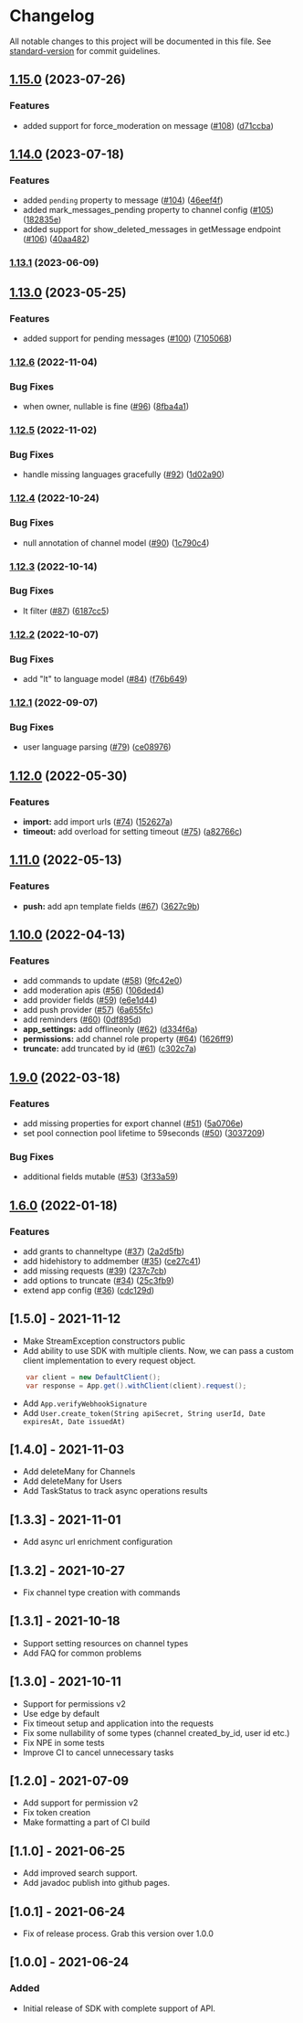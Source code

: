 # Changelog

All notable changes to this project will be documented in this file. See [standard-version](https://github.com/conventional-changelog/standard-version) for commit guidelines.

## [1.15.0](https://github.com/GetStream/stream-chat-java/compare/1.14.0...1.15.0) (2023-07-26)


### Features

* added support for force_moderation on message ([#108](https://github.com/GetStream/stream-chat-java/issues/108)) ([d71ccba](https://github.com/GetStream/stream-chat-java/commit/d71ccba984111604dcb96c68671c6394c525a4db))

## [1.14.0](https://github.com/GetStream/stream-chat-java/compare/1.13.1...1.14.0) (2023-07-18)


### Features

* added `pending` property to message ([#104](https://github.com/GetStream/stream-chat-java/issues/104)) ([46eef4f](https://github.com/GetStream/stream-chat-java/commit/46eef4f3debfe7807bb7fd1effa2f5c1c968f8f5))
* added mark_messages_pending property to channel config ([#105](https://github.com/GetStream/stream-chat-java/issues/105)) ([182835e](https://github.com/GetStream/stream-chat-java/commit/182835ed1a852135755f1bbc8764aa2c1ed3b581))
* added support for show_deleted_messages in getMessage endpoint ([#106](https://github.com/GetStream/stream-chat-java/issues/106)) ([40aa482](https://github.com/GetStream/stream-chat-java/commit/40aa482adde4e61f56855328b69f9e6cb5e20bcc))

### [1.13.1](https://github.com/GetStream/stream-chat-java/compare/1.13.0...1.13.1) (2023-06-09)

## [1.13.0](https://github.com/GetStream/stream-chat-java/compare/1.12.6...1.13.0) (2023-05-25)


### Features

* added support for pending messages ([#100](https://github.com/GetStream/stream-chat-java/issues/100)) ([7105068](https://github.com/GetStream/stream-chat-java/commit/7105068d7060fb9a32b87ee184e5faca1c4b895e))

### [1.12.6](https://github.com/GetStream/stream-chat-java/compare/1.12.5...1.12.6) (2022-11-04)


### Bug Fixes

* when owner, nullable is fine ([#96](https://github.com/GetStream/stream-chat-java/issues/96)) ([8fba4a1](https://github.com/GetStream/stream-chat-java/commit/8fba4a14a74970eb37bb971a66fab31ecf046144))

### [1.12.5](https://github.com/GetStream/stream-chat-java/compare/1.12.4...1.12.5) (2022-11-02)


### Bug Fixes

* handle missing languages gracefully ([#92](https://github.com/GetStream/stream-chat-java/issues/92)) ([1d02a90](https://github.com/GetStream/stream-chat-java/commit/1d02a90ed8c72c9f56654f8e43243436b5342f84))

### [1.12.4](https://github.com/GetStream/stream-chat-java/compare/1.12.3...1.12.4) (2022-10-24)


### Bug Fixes

* null annotation of channel model ([#90](https://github.com/GetStream/stream-chat-java/issues/90)) ([1c790c4](https://github.com/GetStream/stream-chat-java/commit/1c790c4faa05f7e28a379cb7a9d3eb73eea2f4c4))

### [1.12.3](https://github.com/GetStream/stream-chat-java/compare/1.12.2...1.12.3) (2022-10-14)


### Bug Fixes

* lt filter ([#87](https://github.com/GetStream/stream-chat-java/issues/87)) ([6187cc5](https://github.com/GetStream/stream-chat-java/commit/6187cc5c8d212bd5976b46bdea3896039fa06483))

### [1.12.2](https://github.com/GetStream/stream-chat-java/compare/1.12.1...1.12.2) (2022-10-07)


### Bug Fixes

* add "lt" to language model ([#84](https://github.com/GetStream/stream-chat-java/issues/84)) ([f76b649](https://github.com/GetStream/stream-chat-java/commit/f76b6496c9f7f0a370682e338c30362417bae839))

### [1.12.1](https://github.com/GetStream/stream-chat-java/compare/1.12.0...1.12.1) (2022-09-07)


### Bug Fixes

* user language parsing ([#79](https://github.com/GetStream/stream-chat-java/issues/79)) ([ce08976](https://github.com/GetStream/stream-chat-java/commit/ce08976343961fb8c8b163ef0811f891c4ef63e3))

## [1.12.0](https://github.com/GetStream/stream-chat-java/compare/v1.11.0...v1.12.0) (2022-05-30)


### Features

* **import:** add import urls ([#74](https://github.com/GetStream/stream-chat-java/issues/74)) ([152627a](https://github.com/GetStream/stream-chat-java/commit/152627a6f3beda6ea57d0347942eb701144bc725))
* **timeout:** add overload for setting timeout ([#75](https://github.com/GetStream/stream-chat-java/issues/75)) ([a82766c](https://github.com/GetStream/stream-chat-java/commit/a82766c0de574d1b0d84ef2fd2535f2e07090df7))

## [1.11.0](https://github.com/GetStream/stream-chat-java/compare/1.10.0...1.11.0) (2022-05-13)


### Features

* **push:** add apn template fields ([#67](https://github.com/GetStream/stream-chat-java/issues/67)) ([3627c9b](https://github.com/GetStream/stream-chat-java/commit/3627c9b6e027b0d2b70b23021b532efe84068c82))

## [1.10.0](https://github.com/GetStream/stream-chat-java/compare/1.9.0...1.10.0) (2022-04-13)


### Features

* add commands to update ([#58](https://github.com/GetStream/stream-chat-java/issues/58)) ([9fc42e0](https://github.com/GetStream/stream-chat-java/commit/9fc42e0df71ec15f8d2d86ea2414fdf12ed29848))
* add moderation apis ([#56](https://github.com/GetStream/stream-chat-java/issues/56)) ([106ded4](https://github.com/GetStream/stream-chat-java/commit/106ded442f4b89cb7e9ebded98845d914125215e))
* add provider fields ([#59](https://github.com/GetStream/stream-chat-java/issues/59)) ([e6e1d44](https://github.com/GetStream/stream-chat-java/commit/e6e1d44428379b6e75a9827a8b350f3571497249))
* add push provider ([#57](https://github.com/GetStream/stream-chat-java/issues/57)) ([6a655fc](https://github.com/GetStream/stream-chat-java/commit/6a655fc939f184412cc65b8663bf8332b2461976))
* add reminders ([#60](https://github.com/GetStream/stream-chat-java/issues/60)) ([0df895d](https://github.com/GetStream/stream-chat-java/commit/0df895d0e9e5218af090686bb65a73b29211112d))
* **app_settings:** add offlineonly ([#62](https://github.com/GetStream/stream-chat-java/issues/62)) ([d334f6a](https://github.com/GetStream/stream-chat-java/commit/d334f6ab0a8911c4db1b1684cc5e8236ad069203))
* **permissions:** add channel role property ([#64](https://github.com/GetStream/stream-chat-java/issues/64)) ([1626ff9](https://github.com/GetStream/stream-chat-java/commit/1626ff921e81fd17652ddd3428e8d6edfeabc39e))
* **truncate:** add truncated by id ([#61](https://github.com/GetStream/stream-chat-java/issues/61)) ([c302c7a](https://github.com/GetStream/stream-chat-java/commit/c302c7a819d102c73557c453903d0b0f7240c314))

## [1.9.0](https://github.com/GetStream/stream-chat-java/compare/1.6.0...1.9.0) (2022-03-18)


### Features

* add missing properties for export channel ([#51](https://github.com/GetStream/stream-chat-java/issues/51)) ([5a0706e](https://github.com/GetStream/stream-chat-java/commit/5a0706e0cbbebd1b5487db1ef1ea55b519c1c6b2))
* set pool connection pool lifetime to 59seconds ([#50](https://github.com/GetStream/stream-chat-java/issues/50)) ([3037209](https://github.com/GetStream/stream-chat-java/commit/3037209edf501ed5007650d119171b0bfcdce4dd))


### Bug Fixes

* additional fields mutable ([#53](https://github.com/GetStream/stream-chat-java/issues/53)) ([3f33a59](https://github.com/GetStream/stream-chat-java/commit/3f33a595fb373a11340c3b385d437d197e5b62a1))

## [1.6.0](https://github.com/GetStream/stream-chat-java/compare/1.5.0...1.6.0) (2022-01-18)


### Features

* add grants to channeltype ([#37](https://github.com/GetStream/stream-chat-java/issues/37)) ([2a2d5fb](https://github.com/GetStream/stream-chat-java/commit/2a2d5fb2b3ad7db4427bfad9bda3f6c92b33b31f))
* add hidehistory to addmember ([#35](https://github.com/GetStream/stream-chat-java/issues/35)) ([ce27c41](https://github.com/GetStream/stream-chat-java/commit/ce27c4174aa7e922d9f2ce9aca23d62bc2a25037))
* add missing requests ([#39](https://github.com/GetStream/stream-chat-java/issues/39)) ([237c7cb](https://github.com/GetStream/stream-chat-java/commit/237c7cbe2abf9462835532a09b5f6eae13c999cc))
* add options to truncate ([#34](https://github.com/GetStream/stream-chat-java/issues/34)) ([25c3fb9](https://github.com/GetStream/stream-chat-java/commit/25c3fb9538c999e1a33557a10af21916746d81f4))
* extend app config ([#36](https://github.com/GetStream/stream-chat-java/issues/36)) ([cdc129d](https://github.com/GetStream/stream-chat-java/commit/cdc129d48b91019b5a2e7382391c0e0f35754511))

## [1.5.0] - 2021-11-12

- Make StreamException constructors public
- Add ability to use SDK with multiple clients. Now, we can pass a custom client implementation to every
request object.
```java
    var client = new DefaultClient();
    var response = App.get().withClient(client).request();
```
- Add `App.verifyWebhookSignature`
- Add `User.create_token(String apiSecret, String userId, Date expiresAt, Date issuedAt)`

## [1.4.0] - 2021-11-03

- Add deleteMany for Channels
- Add deleteMany for Users
- Add TaskStatus to track async operations results

## [1.3.3] - 2021-11-01

- Add async url enrichment configuration

## [1.3.2] - 2021-10-27

- Fix channel type creation with commands

## [1.3.1] - 2021-10-18

- Support setting resources on channel types
- Add FAQ for common problems

## [1.3.0] - 2021-10-11

- Support for permissions v2
- Use edge by default
- Fix timeout setup and application into the requests
- Fix some nullability of some types (channel created_by_id, user id etc.)
- Fix NPE in some tests
- Improve CI to cancel unnecessary tasks

## [1.2.0] - 2021-07-09

- Add support for permission v2
- Fix token creation
- Make formatting a part of CI build

## [1.1.0] - 2021-06-25

- Add improved search support.
- Add javadoc publish into github pages.

## [1.0.1] - 2021-06-24

- Fix of release process. Grab this version over 1.0.0

## [1.0.0] - 2021-06-24

### Added

- Initial release of SDK with complete support of API.
